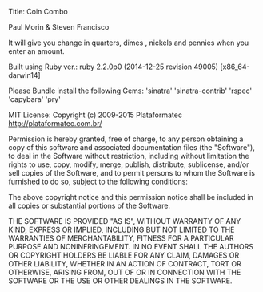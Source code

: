 Title: Coin Combo

Paul Morin & Steven Francisco

It will give you change in quarters, dimes , nickels and pennies when you enter an amount.

Built using Ruby ver.: ruby 2.2.0p0 (2014-12-25 revision 49005) [x86_64-darwin14]

Please Bundle install the following Gems: 'sinatra' 'sinatra-contrib' 'rspec' 'capybara' 'pry'

MIT License: Copyright (c) 2009-2015 Plataformatec http://plataformatec.com.br/

Permission is hereby granted, free of charge, to any person obtaining a copy of this software and associated documentation files (the "Software"), to deal in the Software without restriction, including without limitation the rights to use, copy, modify, merge, publish, distribute, sublicense, and/or sell copies of the Software, and to permit persons to whom the Software is furnished to do so, subject to the following conditions:

The above copyright notice and this permission notice shall be included in all copies or substantial portions of the Software.

THE SOFTWARE IS PROVIDED "AS IS", WITHOUT WARRANTY OF ANY KIND, EXPRESS OR IMPLIED, INCLUDING BUT NOT LIMITED TO THE WARRANTIES OF MERCHANTABILITY, FITNESS FOR A PARTICULAR PURPOSE AND NONINFRINGEMENT. IN NO EVENT SHALL THE AUTHORS OR COPYRIGHT HOLDERS BE LIABLE FOR ANY CLAIM, DAMAGES OR OTHER LIABILITY, WHETHER IN AN ACTION OF CONTRACT, TORT OR OTHERWISE, ARISING FROM, OUT OF OR IN CONNECTION WITH THE SOFTWARE OR THE USE OR OTHER DEALINGS IN THE SOFTWARE.
